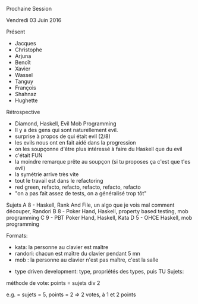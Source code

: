 Prochaine Session

Vendredi 03 Juin 2016

Présent
- Jacques
- Christophe
- Arjuna
- Benoît
- Xavier
- Wassel
- Tanguy
- François
- Shahnaz
- Hughette

Rétrospective
- Diamond, Haskell, Evil Mob Programming
- Il y a des gens qui sont naturellement evil.
- surprise à propos de qui était evil (2/8) 
- les evils nous ont en fait aidé dans la progression
- on les soupçonne d'être plus intéressé à faire du Haskell que du evil
- c'était FUN
- la moindre remarque prête au soupçon (si tu proposes ça c'est que t'es evil)
- la symétrie arrive très vite
- tout le travail est dans le refactoring
- red green, refacto, refacto, refacto, refacto, refacto
- "on a pas fait assez de tests, on a généralisé trop tôt"

Sujets 
A 8 - Haskell, Rank And File, un algo que je vois mal comment découper, Randori
B 8 - Poker Hand, Haskell, property based testing, mob programming
C 9 - PBT Poker Hand, Haskell, Kata
D 5 - OHCE Haskell, mob programming

Formats:
- kata: la personne au clavier est maître
- randori: chacun est maître du clavier pendant 5 mn
- mob : la personne au clavier n'est pas maître, c'est la salle

* type driven development: type, propriétés des types, puis TU
Sujets:

méthode de vote:
points = sujets div 2

e.g. = sujets = 5, points = 2 => 2 votes, à 1 et 2 points
